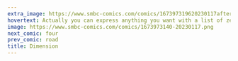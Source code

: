 ```yaml
---
extra_image: https://www.smbc-comics.com/comics/167397319620230117after.png
hovertext: Actually you can express anything you want with a list of zeroes, so we're in zero dimensions.
image: https://www.smbc-comics.com/comics/1673973140-20230117.png
next_comic: four
prev_comic: road
title: Dimension
---
```


